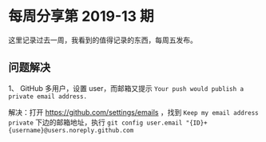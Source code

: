 # 每周分享第 2019-13 期

这里记录过去一周，我看到的值得记录的东西，每周五发布。

## 问题解决
1、 GitHub 多用户，设置 user，而邮箱又提示 `Your push would publish a private email address.` 

解决：打开 https://github.com/settings/emails ，找到 `Keep my email address private` 下边的邮箱地址，执行 `git config user.email "{ID}+{username}@users.noreply.github.com`
